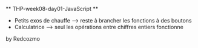 ** THP-week08-day01-JavaScript **

* Petits exos de chauffe
    --> reste à brancher les fonctions à des boutons
* Calculatrice
    --> seul les opérations entre chiffres entiers fonctionne

by Redcozmo
